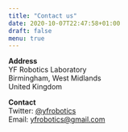 ```yaml
---
title: "Contact us"
date: 2020-10-07T22:47:58+01:00
draft: false
menu: true
---
```


**Address**  
YF Robotics Laboratory  
Birmingham, West Midlands  
United Kingdom  

**Contact**  
Twitter: <a href="https://twitter.com/yfrobotics">@yfrobotics</a>  
Email: yfrobotics@gmail.com  
